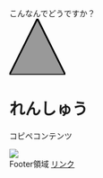 <html lang="ja">
<head>
  <meta charset="UTF-8">
  <title>HTML </title>
<path id="textpath"
d="m 20 60 c 40,20 260,20 280,60"
stroke="block" fill="none"/>
<text font-size="20" dy="#textpath">
<textpath xlink:href="#textpath">
こんなんでどうですか？
</textpath>
</text>
  <link rel="stylesheet" href="style.css">
  <script type="text/javascript" src="sample.js"></script>
</head>
<body>
  <div class="header"><svg width="100" height="100">
    <path d="M50 0 L0 100 L100 100 Z" style="fill:#999;stroke:black;stroke-width:3"></path>
</svg>
</div>
  <div class="main">
    <h1>れんしゅう</h1>
    <p>コピペコンテンツ</p>
    <img src="img/sample1.jpg">
  </div>
  <div class="footer">
    <span>Footer領域</span>
    <a href="https://itou332.github.io/">リンク</a>
  </div>
</body>
</html>
